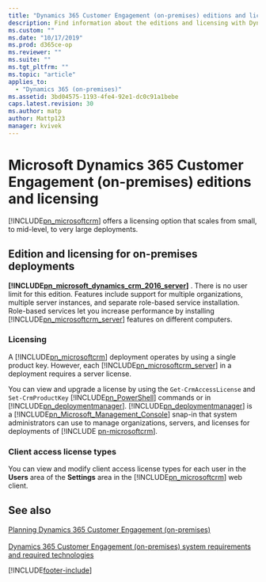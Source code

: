 ```yaml
---
title: "Dynamics 365 Customer Engagement (on-premises) editions and licensing | Microsoft Docs"
description: Find information about the editions and licensing with Dynamics 365 Customer Engagement (on-premises)
ms.custom: ""
ms.date: "10/17/2019"
ms.prod: d365ce-op
ms.reviewer: ""
ms.suite: ""
ms.tgt_pltfrm: ""
ms.topic: "article"
applies_to: 
  - "Dynamics 365 (on-premises)"
ms.assetid: 3bd04575-1193-4fe4-92e1-dc0c91a1bebe
caps.latest.revision: 30
ms.author: matp
author: Mattp123
manager: kvivek
---
```

# Microsoft Dynamics 365 Customer Engagement (on-premises) editions and licensing

[!INCLUDE[pn_microsoftcrm](../includes/pn-microsoftcrm.md)] offers a licensing option that scales from small, to mid-level, to very large deployments.  
  
## Edition and licensing for on-premises deployments  
  
**[!INCLUDE[pn_microsoft_dynamics_crm_2016_server](../includes/pn-microsoft-dynamics-crm-2016-server.md)]** . There is no user limit for this edition. Features include support for multiple organizations, multiple server instances, and separate role-based service installation. Role-based services let you increase performance by installing [!INCLUDE[pn_microsoftcrm_server](../includes/pn-microsoftcrm-server.md)] features on different computers.     
  
### Licensing  
 A [!INCLUDE[pn_microsoftcrm](../includes/pn-microsoftcrm.md)] deployment operates by using a single product key. However, each [!INCLUDE[pn_microsoftcrm_server](../includes/pn-microsoftcrm-server.md)] in a  deployment requires a server license.   
  
 You can view and upgrade a license by using the `Get-CrmAccessLicense` and `Set-CrmProductKey` [!INCLUDE[pn_PowerShell](../includes/pn-powershell.md)] commands or in [!INCLUDE[pn_deploymentmanager](../includes/pn-deploymentmanager.md)]. [!INCLUDE[pn_deploymentmanager](../includes/pn-deploymentmanager.md)] is a [!INCLUDE[pn_Microsoft_Management_Console](../includes/pn-microsoft-management-console.md)] snap-in that system administrators can use to manage organizations, servers, and licenses for deployments of [!INCLUDE [pn-microsoftcrm](../includes/pn-microsoftcrm.md)]. 

 <!-- For more information about licensing, see [Microsoft Dynamics 365 Customer Engagement (on-premises) Licensing Guide](https://go.microsoft.com/fwlink/?LinkId=866544).  -->
  
### Client access license types  
 You can view and modify client access license types for each user in the **Users** area of the **Settings** area in the [!INCLUDE[pn_microsoftcrm](../includes/pn-microsoftcrm.md)] web client. 
 
## See also    
 [Planning Dynamics 365 Customer Engagement (on-premises)](planning-your-deployment-of-microsoft-dynamics-365.md) </br>  
 [Dynamics 365 Customer Engagement (on-premises) system requirements and required technologies](system-requirements-required-technologies.md)



[!INCLUDE[footer-include](../../../includes/footer-banner.md)]